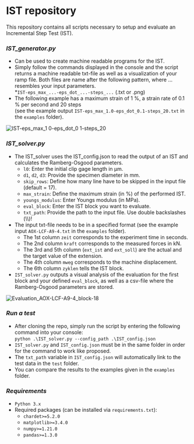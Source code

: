 # IST repository
This repository contains all scripts necessary to setup and evaluate an Incremental Step Test (IST). 

### *IST_generator.py*
* Can be used to create machine readable programs for the IST.
* Simply follow the commands displayed in the console and the script returns a machine readable txt-file as well as a visualization of your ramp file. Both files are name after the following pattern, where ... resembles your input parameters. \
  *`IST-eps_max_...-eps_dot_...-steps_...` (.txt or .png)
* The following example has a maximum strain of 1 %, a strain rate of 0.1 % per second and 20 steps \
  (see the example output `IST-eps_max_1.0-eps_dot_0.1-steps_20.txt` in the `examples` folder).

![IST-eps_max_1 0-eps_dot_0 1-steps_20](https://github.com/user-attachments/assets/3073e8c8-895d-45d3-a515-7b6cabbe6e9b)

### *IST_solver.py*
* The IST_solver uses the IST_config.json to read the output of an IST and calculates the Ramberg-Osgood parameters. 
  * `l0`: Enter the initial clip gage length in µm.
  * `d1`, `d2`, `d3`: Provide the specimen diameter in mm.
  * `skip_rows`: Define how many line have to be skipped in the input file (default = 17).
  * `max_strain`: Define the maximum strain (in %) of the performed IST.
  * `youngs_modulus`: Enter Youngs modulus (in MPa).
  * `eval_block`: Enter the IST block you want to evaluate.
  * `txt_path`: Provide the path to the input file. Use double backslashes (\\\\)!
* The input txt-file needs to be in a specified format (see the example input `AOX-LCF-A9-4.txt` in the `examples` folder).
  * The 1st column `zeit` corresponds to the experiment time in seconds.
  * The 2nd column `kraft` corresponds to the measured forces in kN.
  * The 3rd and 5th column (`ext_ist`  and `ext_soll`) are the actual and the target value of the extension.
  * The 4th column `mweg` corresponds to the machine displacement.
  * The 6th column `zyklen` tells the IST block.  
* `IST_solver.py` outputs a visual analysis of the evaluation for the first block and your defined `eval_block`, as well as a csv-file where the Ramberg-Osgood parameters are stored.

![Evaluation_AOX-LCF-A9-4_block-18](https://github.com/user-attachments/assets/f0c825f2-ba3c-401d-acc1-339c42147762)

### *Run a test*
* After cloning the repo, simply run the script by entering the following command into your console: \
  `python .\IST_solver.py --config_path .\IST_config.json` 
* `IST_solver.py` and `IST_config.json` must be in the same folder in order for the command to work like proposed.
* The `txt_path` variable in `IST_config.json` will automatically link to the test data in the `test` folder.
* You can compare the results to the examples given in the `examples` folder.

### *Requirements*
* `Python 3.x`
* Required packages (can be installed via `requirements.txt`):
  * `chardet>=5.2.0`
  * `matplotlib>=3.4.0`
  * `numpy>=1.21.0`
  * `pandas>=1.3.0`

